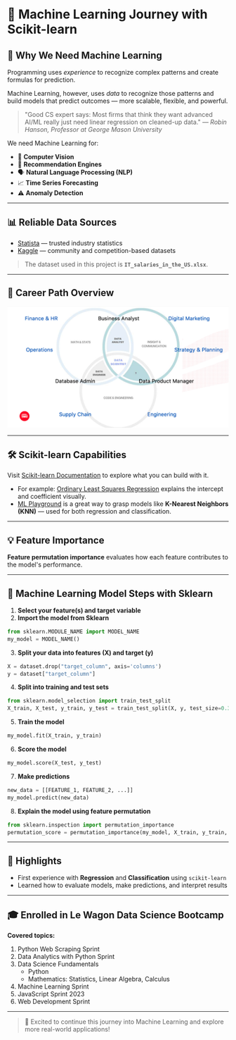 # 📘 Machine Learning Journey with Scikit-learn

## 🤖 Why We Need Machine Learning
Programming uses *experience* to recognize complex patterns and create formulas for prediction.

Machine Learning, however, uses *data* to recognize those patterns and build models that predict outcomes — more scalable, flexible, and powerful.

> "Good CS expert says: Most firms that think they want advanced AI/ML really just need linear regression on cleaned-up data."
> — *Robin Hanson, Professor at George Mason University*

We need Machine Learning for:
- 🧠 **Computer Vision**
- 🎯 **Recommendation Engines**
- 🗣 **Natural Language Processing (NLP)**
- 📈 **Time Series Forecasting**
- ⚠️ **Anomaly Detection**

---

## 📊 Reliable Data Sources
- [Statista](https://www.statista.com/) — trusted industry statistics
- [Kaggle](https://www.kaggle.com/) — community and competition-based datasets

> The dataset used in this project is **`IT_salaries_in_the_US.xlsx`**.

---

## 🚣️ Career Path Overview
![Career Path](1.png)

---

## 🛠️ Scikit-learn Capabilities
Visit [Scikit-learn Documentation](https://scikit-learn.org/stable/) to explore what you can build with it.

- For example: [Ordinary Least Squares Regression](https://setosa.io/ev/ordinary-least-squares-regression/) explains the intercept and coefficient visually.
- [ML Playground](https://ml-playground.com/) is a great way to grasp models like **K-Nearest Neighbors (KNN)** — used for both regression and classification.

---

## 💡 Feature Importance
**Feature permutation importance** evaluates how each feature contributes to the model's performance.

---

## 🧱 Machine Learning Model Steps with Sklearn

1. **Select your feature(s) and target variable**
2. **Import the model from Sklearn**
```python
from sklearn.MODULE_NAME import MODEL_NAME
my_model = MODEL_NAME()
```

3. **Split your data into features (X) and target (y)**
```python
X = dataset.drop("target_column", axis='columns')
y = dataset["target_column"]
```

4. **Split into training and test sets**
```python
from sklearn.model_selection import train_test_split
X_train, X_test, y_train, y_test = train_test_split(X, y, test_size=0.3)
```

5. **Train the model**
```python
my_model.fit(X_train, y_train)
```

6. **Score the model**
```python
my_model.score(X_test, y_test)
```

7. **Make predictions**
```python
new_data = [[FEATURE_1, FEATURE_2, ...]]
my_model.predict(new_data)
```

8. **Explain the model using feature permutation**
```python
from sklearn.inspection import permutation_importance
permutation_score = permutation_importance(my_model, X_train, y_train, n_repeats=50)
```

---

## 🌟 Highlights
- First experience with **Regression** and **Classification** using `scikit-learn`
- Learned how to evaluate models, make predictions, and interpret results

---

## 🎓 Enrolled in Le Wagon Data Science Bootcamp

**Covered topics:**
1. Python Web Scraping Sprint
2. Data Analytics with Python Sprint
3. Data Science Fundamentals
    - Python
    - Mathematics: Statistics, Linear Algebra, Calculus
4. Machine Learning Sprint
5. JavaScript Sprint 2023
6. Web Development Sprint

---

> 🚀 Excited to continue this journey into Machine Learning and explore more real-world applications!


